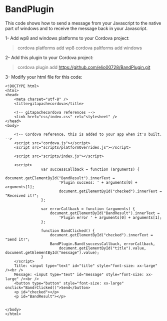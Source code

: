 # BandPlugin

This code shows how to send a message from your Javascript to the native part of windows and to receive the  message back in your Javascript. 

1- Add wp8 and windows platforms to your Cordova project:


>cordova platforms add wp8
>cordova paltforms add windows

2- Add this plugin to your Cordova project:

>cordova plugin add https://github.com/elio00728/BandPlugin.git

3- Modify your html file for this code:

```
<!DOCTYPE html>
<html>
<head>
    <meta charset="utf-8" />
    <title>gitapachecordova</title>

    <!-- gitapachecordova references -->
    <link href="css/index.css" rel="stylesheet" />
</head>
<body>

    <!-- Cordova reference, this is added to your app when it's built. -->
    <script src="cordova.js"></script>
    <script src="scripts/platformOverrides.js"></script>

    <script src="scripts/index.js"></script>

    <script>
                var successCallback = function (arguments) {
                        document.getElementById("BandResult").innerText =
                        'Plugin success: ' + arguments[0] + arguments[1];
                        document.getElementById("checked").innerText = "Received it!";
                };

                var errorCallback = function (arguments) {
                    document.getElementById("BandResult").innerText =
                        'Plugin error ' + arguments[0] + arguments[1];
                };

                function BandClicked() {
                    document.getElementById("checked").innerText = "Send it!";
                    BandPlugin.Band(successCallback, errorCallback,
                        document.getElementById("title").value, document.getElementById("message").value);
                }
    </script>
    Title: <input type="text" id="title" style="font-size: xx-large" /><br />
    Message: <input type="text" id="message" style="font-size: xx-large" /><br />
    <button type="button" style="font-size: xx-large" onclick="BandrClicked()">Send</button>
    <p id="checked"></p>
    <p id="BandResult"></p>
    
       
</body>
</html>






```
